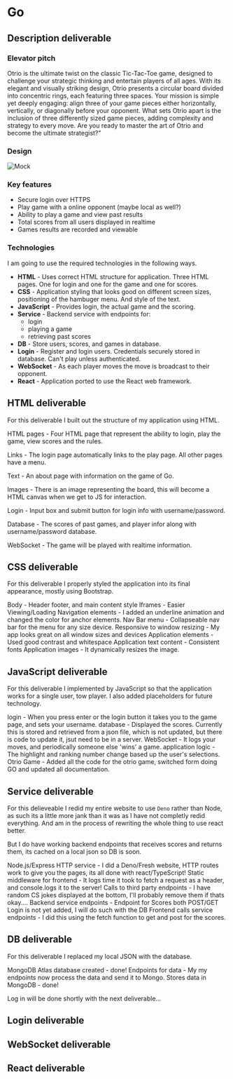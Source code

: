 # Go

## Description deliverable

### Elevator pitch

Otrio is the ultimate twist on the classic Tic-Tac-Toe game, designed to challenge your strategic thinking and entertain players of all ages. With its elegant and visually striking design, Otrio presents a circular board divided into concentric rings, each featuring three spaces. Your mission is simple yet deeply engaging: align three of your game pieces either horizontally, vertically, or diagonally before your opponent. What sets Otrio apart is the inclusion of three differently sized game pieces, adding complexity and strategy to every move. Are you ready to master the art of Otrio and become the ultimate strategist?"

### Design

![Mock](https://i.ebayimg.com/images/g/LnAAAOSwZHthCbrS/s-l1200.png)

### Key features

-   Secure login over HTTPS
-   Play game with a online opponent (maybe local as well?)
-   Ability to play a game and view past results
-   Total scores from all users displayed in realtime
-   Games results are recorded and viewable

### Technologies

I am going to use the required technologies in the following ways.

-   **HTML** - Uses correct HTML structure for application. Three HTML pages. One for login and one for the game and one for scores.
-   **CSS** - Application styling that looks good on different screen sizes, positioning of the hambuger menu. And style of the text.
-   **JavaScript** - Provides login, the actual game and the scoring.
-   **Service** - Backend service with endpoints for:
    -   login
    -   playing a game
    -   retrieving past scores
-   **DB** - Store users, scores, and games in database.
-   **Login** - Register and login users. Credentials securely stored in database. Can't play unless authenticated.
-   **WebSocket** - As each player moves the move is broadcast to their opponent.
-   **React** - Application ported to use the React web framework.

## HTML deliverable

For this deliverable I built out the structure of my application using HTML.

HTML pages - Four HTML page that represent the ability to login, play the game, view scores and the rules.

Links - The login page automatically links to the play page. All other pages have a menu.

Text - An about page with information on the game of Go.

Images - There is an image representing the board, this will become a HTML canvas when we get to JS for interaction.

Login - Input box and submit button for login info with username/password.

Database - The scores of past games, and player infor along with username/password database.

WebSocket - The game will be played with realtime information.

## CSS deliverable
For this deliverable I properly styled the application into its final appearance, mostly using Bootstrap.

Body - Header footer, and main content style
Iframes - Easier Viewing/Loading
Navigation elements - I added an underline animation and changed the color for anchor elements.
Nav Bar menu - Collapseable nav bar for the menu for any size device.
Responsive to window resizing - My app looks great on all window sizes and devices
Application elements - Used good contrast and whitespace
Application text content - Consistent fonts
Application images - It dynamically resizes the image.

## JavaScript deliverable
For this deliverable I implemented by JavaScript so that the application works for a single user, tow player. I also added placeholders for future technology.

login - When you press enter or the login button it takes you to the game page, and sets your username.
database - Displayed the scores. Currently this is stored and retrieved from a json file, which is not updated, but there is code to update it, jsut need to be in a server.
WebSocket - It logs your moves, and periodically someone else 'wins' a game.
application logic - The highlight and ranking number change based up the user's selections.
Otrio Game - Added all the code for the otrio game, switched form doing GO and updated all documentation.

## Service deliverable
For this delieveable I redid my entire website to use `Deno` rather than Node, as such its a little more jank than it was as I have not completly redid everything. And am in the process of rewriting the whole thing to use react better.

But I do have working backend endpoints that receives scores and returns them, its cached on a local json so DB is soon.

Node.js/Express HTTP service - I did a Deno/Fresh website, HTTP routes work to give you the pages, its all done with react/TypeScript!
Static middleware for frontend - It logs time it took to fetch a request as a header, and console.logs it to the server!
Calls to third party endpoints - I have random CS jokes displayed at the bottom, I'll probably remove them if thats okay....
Backend service endpoints - Endpoint for Scores both POST/GET Login is not yet added, I will do such with the DB 
Frontend calls service endpoints - I did this using the fetch function to get and post for the scores.

## DB deliverable
For this deliverable I replaced my local JSON with the database.

MongoDB Atlas database created - done!
Endpoints for data - My my endpoints now process the data and send it to Mongo.
Stores data in MongoDB - done!

Log in will be done shortly with the next deliverable...

## Login deliverable

## WebSocket deliverable

## React deliverable
